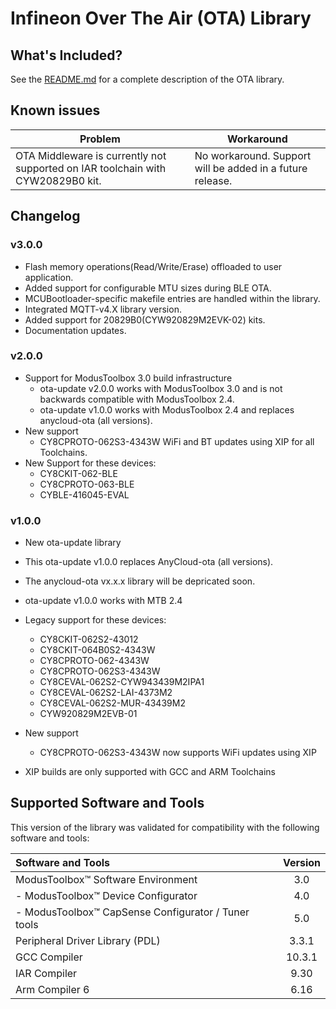 # Infineon Over The Air (OTA) Library

## What's Included?

See the [README.md](./README.md) for a complete description of the OTA library.

## Known issues

| Problem | Workaround |
| ------- | ---------- |
| OTA Middleware is currently not supported on IAR toolchain with CYW20829B0 kit. | No workaround. Support will be added in a future release. |


## Changelog

### v3.0.0

- Flash memory operations(Read/Write/Erase) offloaded to user application.
- Added support for configurable MTU sizes during BLE OTA.
- MCUBootloader-specific makefile entries are handled within the library.
- Integrated MQTT-v4.X library version.
- Added support for 20829B0(CYW920829M2EVK-02) kits.
- Documentation updates.

### v2.0.0

- Support for ModusToolbox 3.0 build infrastructure
  - ota-update v2.0.0 works with ModusToolbox 3.0 and is not backwards compatible with ModusToolbox 2.4.
  - ota-update v1.0.0 works with ModusToolbox 2.4 and replaces anycloud-ota (all versions).
- New support
    - CY8CPROTO-062S3-4343W WiFi and BT updates using XIP for all Toolchains.
- New Support for these devices:
    - CY8CKIT-062-BLE
    - CY8CPROTO-063-BLE
    - CYBLE-416045-EVAL

### v1.0.0

- New ota-update library
- This ota-update v1.0.0 replaces AnyCloud-ota (all versions).
- The anycloud-ota vx.x.x library will be depricated soon.
- ota-update v1.0.0 works with MTB 2.4
- Legacy support for these devices:
    - CY8CKIT-062S2-43012
    - CY8CKIT-064B0S2-4343W
    - CY8CPROTO-062-4343W
    - CY8CPROTO-062S3-4343W
    - CY8CEVAL-062S2-CYW943439M2IPA1
    - CY8CEVAL-062S2-LAI-4373M2
    - CY8CEVAL-062S2-MUR-43439M2
    - CYW920829M2EVB-01

- New support
    - CY8CPROTO-062S3-4343W now supports WiFi updates using XIP
- XIP builds are only supported with GCC and ARM Toolchains

## Supported Software and Tools
This version of the library was validated for compatibility with the following software and tools:

| Software and Tools                                        | Version |
| :---                                                      | :----:  |
| ModusToolbox&trade; Software Environment                  | 3.0     |
| - ModusToolbox&trade; Device Configurator                 | 4.0     |
| - ModusToolbox&trade; CapSense Configurator / Tuner tools | 5.0     |
| Peripheral Driver Library (PDL)                           | 3.3.1   |
| GCC Compiler                                              | 10.3.1  |
| IAR Compiler                                              | 9.30    |
| Arm Compiler 6                                            | 6.16    |
